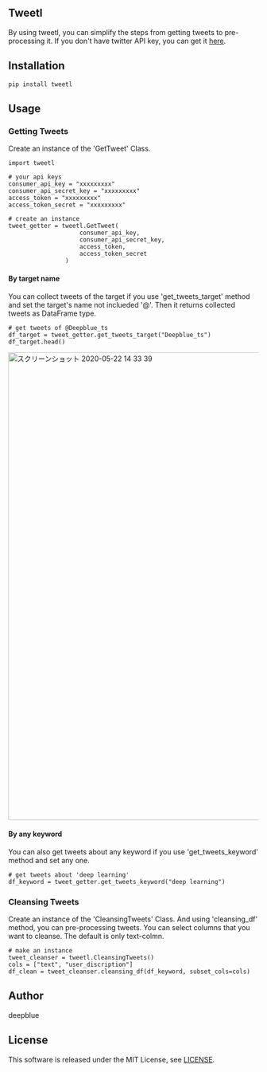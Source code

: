 ## Tweetl
By using tweetl, you can simplify the steps from getting tweets to pre-processing it.
If you don't have twitter API key, you can get it [here](https://developer.twitter.com/en).

## Installation
```
pip install tweetl
```
## Usage
### Getting Tweets
Create an instance of the 'GetTweet' Class.
```
import tweetl

# your api keys
consumer_api_key = "xxxxxxxxx"
consumer_api_secret_key = "xxxxxxxxx"
access_token = "xxxxxxxxx"
access_token_secret = "xxxxxxxxx"

# create an instance
tweet_getter = tweetl.GetTweet(
                    consumer_api_key,
                    consumer_api_secret_key, 
                    access_token, 
                    access_token_secret
                )
```
#### By target name
You can collect tweets of the target if you use 'get_tweets_target' method and set the target's name not inclueded '@'. Then it returns collected tweets as DataFrame type.
```
# get tweets of @Deepblue_ts
df_target = tweet_getter.get_tweets_target("Deepblue_ts")
df_target.head()
```
<img width="939" alt="スクリーンショット 2020-05-22 14 33 39" src="https://user-images.githubusercontent.com/37981348/82634800-b27fa480-9c39-11ea-9420-8952717823fb.png">

#### By any keyword
You can also get tweets about any keyword if you use 'get_tweets_keyword' method and set any one.
```
# get tweets about 'deep learning'
df_keyword = tweet_getter.get_tweets_keyword("deep learning")
```

### Cleansing Tweets
Create an instance of the 'CleansingTweets' Class. And using 'cleansing_df' method, you can pre-processing tweets. You can select columns that you want to cleanse. The default is only text-colmn.
```
# make an instance
tweet_cleanser = tweetl.CleansingTweets()
cols = ["text", "user_discription"]
df_clean = tweet_cleanser.cleansing_df(df_keyword, subset_cols=cols)
```

## Author
deepblue

## License
This software is released under the MIT License, see [LICENSE](https://github.com/deepblue-ts/Tweetl/blob/master/LICENSE).

